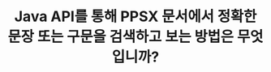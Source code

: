 ---
############################# Static ############################
layout: "auto-gen-gist"
draft: false
path: "ko/search/java/phrase/ppsx/"
otherformats: PDF DOC DOT DOCX DOCM DOTX DOTM TXT ODT OTT RTF XLS XLT XLSX XLSM XLSB XLTX XLTM XLA XLAM ODS OTS CSV TSV XML PPT PPS POT PPTX PPTM POTX PPSX PPSM ODP PST OST EML EMLX MSG ONE ZIP XHTML MHTML MD CHM EPUB  FB2 

############################# Head ############################
head_title: "PPSX 문서에서 정확한 구문을 검색하고 찾기 위한 Java API"
head_description: "GroupDocs.Search Java API는 프로그래머가 구문 검색을 포함하고 자바를 통해 PPSX 문서의 텍스트에서 주어진 단어 또는 정확한 구문을 검색할 수 있도록 도와줍니다."

############################# Header ############################
title: "Java API를 통해 PPSX 문서에서 정확한 문장 또는 구문을 검색하고 보는 방법은 무엇입니까?"
description: "GroupDocs.Search Java API는 고급 검색 기능을 완벽하게 지원하여 소프트웨어 개발자가 구문 검색 또는 정확한 문장 검색을 통해 PPSX 문서에서 정확한 문장이나 구문을 검색할 수 있도록 합니다."

######################### Download Button #######################
button:
    enable: true

############################# About ############################
about:
    enable: true
    title: "구문 검색이란 무엇이며 Java 앱에서 사용하는 방법은 무엇입니까?"
    content: |
       구문 검색은 문서나 웹 페이지 내에서 키워드가 아닌 정확한 문장이나 구문을 검색하는 매우 효과적인 방법입니다. 이는 사용자가 정확한 구문을 검색할 때 나타나는 특정 순서로 모든 검색어를 찾고 싶어 함을 의미합니다. 이 웹 페이지는 사용자가 Java API를 사용하여 효율적인 문서 및 웹 페이지 검색을 위한 비즈니스 응용 프로그램 및 도구를 개발하는 방법에 대한 정보를 공유합니다. GroupDocs.Search for Java는 소프트웨어 개발자가 타사 소프트웨어를 설치하지 않고도 자체 앱 내에서 기본에서 고급 수준의 텍스트 검색 작업을 수행할 수 있도록 하는 매우 잘 조직되고 효율적인 Java API입니다. API에는 단순 또는 부울 검색, 퍼지, 대소문자 구분 검색, 동의어, 동음이의어, 와일드카드, 개체 유형 검색, 데이터 범위 설정 및 기타 유형의 쿼리와 같은 문서 검색과 관련된 수많은 유용한 기능이 포함되어 있어 정보를 빠르고 우아하게 검색할 수 있습니다. 또한 키보드 레이아웃과 일치하지 않는 언어로 작성된 검색어 인식도 지원합니다.

############################# content ############################
steps:
    enable: true
    block:
    - title_left: "Java를 통해 PPSX 문서에서 구문 검색 만들기"
      content_left: |
       GroupDocs.Search Java API에는 고급 검색에 대한 완벽한 지원이 포함되어 있어 소프트웨어 전문가가 검색 기능과 사용 편의성을 갖춘 강력한 소프트웨어 응용 프로그램을 만들 수 있습니다. 아래 Java 코드는 몇 줄의 코드로 텍스트 및 개체 형식의 Phrase 검색을 수행하는 방법을 보여줍니다.

      title_right: "PPSX 파일에서 정확한 문장 검색"
      content_right: |
         * 인덱스 폴더 및 문서 폴더의 경로를 정의합니다.
         * [Index](https://apireference.groupdocs.com/search/java/com.groupdocs.search/Index#Index(java.lang.String)) 클래스의 인스턴스를 호출하여 지정된 폴더에 인덱스 생성
         * [add](https://apireference.groupdocs.com/search/java/com.groupdocs.search/Index#add(java.lang.String)) 메서드를 호출하여 지정된 폴더에서 문서 인덱싱
         * [Search](https://apireference.groupdocs.com/search/java/com.groupdocs.search/Index#search(com.groupdocs.search.SearchQuery)) 메소드를 호출하여 텍스트 쿼리로 검색
         * 객체 형태로 'phrase text'구를 검색
         * [createWordQuery](https://apireference.groupdocs.com/search/java/com.groupdocs.search/SearchQuery#createWordQuery(java.lang.String)) 메서드를 호출하여 word1, word2 생성 및 하위 쿼리 3 생성
         * [CreatePhraseSearchQuery](https://apireference.groupdocs.com/search/java/com.groupdocs.search/SearchQuery#createPhraseSearchQuery(com.groupdocs.search.SearchQuery...))를 호출하여 하위 쿼리를 결합하여 새 검색어를 만듭니다. 방법
         * 검색 시작 및 검색 결과 표시
         
        
      gisthash: "396c41cda822cf79f31dd37c6740fa03"
      gistfile: "phrase_search_in_text_queries_java.java"

    - title_left: "Java를 통해 PPSX 파일을 통해 와일드카드 구문 검색 적용"
      content_left: |
        GroupDocs.Search for Java는 소프트웨어 프로그래머에게 Java 애플리케이션 내에서 PPSX 파일을 검색하는 동안 와일드카드 구문 검색 기능을 추가할 수 있는 기능을 제공합니다. 다음 Java 코드 예제는 Java API를 사용하여 다양한 문서 유형에서 와일드카드 구문 검색을 적용하는 방법을 보여줍니다.

      title_right: "Java에서 와일드카드를 사용한 구 검색"
      content_right: |
        * 인덱스 폴더 및 문서 폴더의 경로를 정의합니다.
        * [Index](https://apireference.groupdocs.com/search/java/com.groupdocs.search/Index#Index(java.lang.String)) 클래스의 인스턴스를 호출하여 지정된 폴더에 인덱스 생성
        * [add](https://apireference.groupdocs.com/search/java/com.groupdocs.search/Index#add(java.lang.String)) 메서드를 호출하여 지정된 폴더에서 문서 인덱싱
         * [Search](https://apireference.groupdocs.com/search/java/com.groupdocs.search/Index#search(com.groupdocs.search.SearchQuery)) 메소드를 호출하여 텍스트 쿼리로 검색
         * 객체 형태로 'phrase text'구를 검색
         * [createWordQuery](https://apireference.groupdocs.com/search/java/com.groupdocs.search/SearchQuery#createWordQuery(java.lang.String)) 메소드를 호출하여 word1, word3 생성
         * [createWildcardQuery](https://apireference.groupdocs.com/search/java/com.groupdocs.search/SearchQuery#createWildcardQuery(int,%20int)) 메소드를 호출하여 wildcard2 생성
         * [CreatePhraseSearchQuery](https://apireference.groupdocs.com/search/java/com.groupdocs.search/SearchQuery#createPhraseSearchQuery(com.groupdocs.search.SearchQuery...)) 를 호출하여 하위 쿼리를 결합하여 새 구문 검색 쿼리 생성 ) 방법
         * 검색 시작 및 검색 결과 표시
     
      gisthash: "f21c8c4572883fecc0eeef82c2b814b1"
      gistfile: "use_wildcards_in_phrase_search_java.java"
      
    - title_left: "구문 검색 및 기타 유형의 검색을 결합하는 Java API"
      content_left: |
        GroupDocs.Search Java API를 사용하면 소프트웨어 프로그래머가 구문 검색을 다른 유형의 검색과 쉽게 결합할 수 있습니다. 다음 Java 코드는 단어와 단어의 문자를 나타내는 와일드카드를 통해 구 검색을 수행하는 방법을 보여줍니다.

      title_right: "구문 검색 및 기타 검색을 결합하는 방법"
      content_right: |
        * 인덱스 폴더 및 문서 폴더의 경로를 정의합니다.
        * [Index](https://apireference.groupdocs.com/search/java/com.groupdocs.search/Index#Index(java.lang.String)) 클래스의 인스턴스를 호출하여 지정된 폴더에 인덱스 생성
        * [add](https://apireference.groupdocs.com/search/java/com.groupdocs.search/Index#add(java.lang.String)) 메서드를 호출하여 지정된 폴더에서 문서 인덱싱
         * [Search](https://apireference.groupdocs.com/search/java/com.groupdocs.search/Index#search(com.groupdocs.search.SearchQuery)) 메소드를 호출하여 텍스트 쿼리로 검색
         * 객체 형태로 'phrase text'구를 검색
        * 단어 패턴 정의 및 문자열 추가 및 와일드카드 추가
        * [CreateWordPatternQuery](https://apireference.groupdocs.com/search/java/com.groupdocs.search/SearchQuery#createWordPatternQuery(com.groupdocs.search.common.WordPattern)) 메소드를 호출하여 wordPattern1 생성 및 word3 생성
        * [createWildcardQuery](https://apireference.groupdocs.com/search/java/com.groupdocs.search/SearchQuery#createWildcardQuery(int,%20int)) 메소드를 호출하여 wildcard2 생성
        * [CreatePhraseSearchQuery](https://apireference.groupdocs.com/search/java/com.groupdocs.search/SearchQuery#createPhraseSearchQuery(com.groupdocs.search.SearchQuery...)) 를 호출하여 하위 쿼리를 결합하여 새로운 구문 검색 쿼리 생성 ) 방법
        * 검색 시작 및 검색 결과 표시
     
      gisthash: "dbd0f2eb292796e63e6213461f080e0c"
      gistfile: "combine_phrase_search_with_others_java.java"

    - title_left: "시스템 요구 사항"
      content_left: |
       GroupDocs.Search for Java는 모든 주요 플랫폼 및 운영 체제에서 지원됩니다. 전체 시스템 요구 사항 가이드를 보려면 아래 코드를 실행하기 전에 [시스템 요구 사항](https://docs.groupdocs.com/search/java/system-requirements/)을 방문하십시오. 다음 전제 조건이 컴퓨터에 설치되어 있는지 확인하십시오. 체계:
         * 운영 체제: 마이크로소프트 윈도우, 리눅스, 맥OS
         * 자바 버전 지원: J2SE 7.0(1.7), J2SE 8.0(1.8) 이상
         * GroupDocs[Repository](https://repository.groupdocs.com/repo/com/groupdocs/groupdocs-search/)에서 최신 버전의 GroupDocs.Search for Java API 다운로드
        
      title_right: "GroupDocs.Search를 사용하는 이유"
      content_right: |
        * 메모리와 디스크에서 검색 인덱스 생성.
        * 파일, 스트림 또는 구조에서 인덱싱하는 기능.
        * 암호로 보호된 문서 색인 생성 지원.
        * 여러 인덱스 병합 지원.
        * 검색 인덱싱 중에 문서를 필터링합니다.
        * 검색 중 맞춤법 검사 지원.
        * 혼합 문자가 완전히 지원됩니다.
        * 다양한 검색 유형을 하나의 검색어로 결합합니다.
        * 간단한 단어 및 정규식 검색 지원
        * 검색 쿼리에서 별칭 대체를 완벽하게 지원합니다.

demos:
    enable: true
        

more_formats:
    enable: true


back_to_top:
    enable: true
---